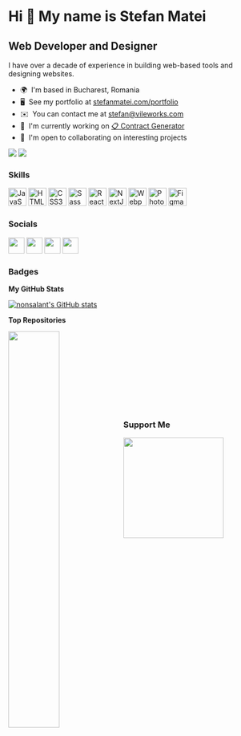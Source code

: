 Hi 👋 My name is Stefan Matei
=============================

Web Developer and Designer
--------------------------

I have over a decade of experience in building web-based tools and designing websites.

*   🌍  I'm based in Bucharest, Romania
*   🖥️  See my portfolio at [stefanmatei.com/portfolio](http://stefanmatei.com/portfolio)
*   ✉️  You can contact me at [stefan@vileworks.com](mailto:stefan@vileworks.com)
*   🚀  I'm currently working on [📋 Contract Generator](http://stefanmatei.com/contract-generator/)
*   🤝  I'm open to collaborating on interesting projects

<a href="https://www.github.com/nonsalant" target="_blank" rel="noreferrer"><img src="https://img.shields.io/github/followers/nonsalant?logo=github&style=for-the-badge&color=0891b2&labelColor=1c1917" /></a> 
<a href="https://www.twitter.com/nonsalant" target="_blank" rel="noreferrer"><img src="https://img.shields.io/twitter/follow/nonsalant?logo=twitter&style=for-the-badge&color=0891b2&labelColor=1c1917"/></a>
                
### Skills 

<p align="left">
<a href="https://developer.mozilla.org/en-US/docs/Web/JavaScript" target="_blank" rel="noreferrer"><img src="https://raw.githubusercontent.com/danielcranney/readme-generator/main/public/icons/skills/javascript-colored.svg" width="36" height="36" alt="JavaScript" /></a>
<a href="https://developer.mozilla.org/en-US/docs/Glossary/HTML5" target="_blank" rel="noreferrer"><img src="https://raw.githubusercontent.com/danielcranney/readme-generator/main/public/icons/skills/html5-colored.svg" width="36" height="36" alt="HTML5" /></a>
<a href="https://www.w3.org/TR/CSS/#css" target="_blank" rel="noreferrer"><img src="https://raw.githubusercontent.com/danielcranney/readme-generator/main/public/icons/skills/css3-colored.svg" width="36" height="36" alt="CSS3" /></a>
<a href="https://sass-lang.com/" target="_blank" rel="noreferrer"><img src="https://raw.githubusercontent.com/danielcranney/readme-generator/main/public/icons/skills/sass-colored.svg" width="36" height="36" alt="Sass" /></a>
<a href="https://reactjs.org/" target="_blank" rel="noreferrer"><img src="https://raw.githubusercontent.com/danielcranney/readme-generator/main/public/icons/skills/react-colored.svg" width="36" height="36" alt="React" /></a>
<a href="https://nextjs.org/docs" target="_blank" rel="noreferrer"><img src="https://raw.githubusercontent.com/danielcranney/readme-generator/main/public/icons/skills/nextjs-colored.svg" width="36" height="36" alt="NextJs" /></a>
<a href="https://webpack.js.org/" target="_blank" rel="noreferrer"><img src="https://raw.githubusercontent.com/danielcranney/readme-generator/main/public/icons/skills/webpack-colored.svg" width="36" height="36" alt="Webpack" /></a>
<a href="https://www.adobe.com/uk/products/photoshop.html" target="_blank" rel="noreferrer"><img src="https://raw.githubusercontent.com/danielcranney/readme-generator/main/public/icons/skills/photoshop-colored.svg" width="36" height="36" alt="Photoshop" /></a>
<a href="https://www.figma.com/" target="_blank" rel="noreferrer"><img src="https://raw.githubusercontent.com/danielcranney/readme-generator/main/public/icons/skills/figma-colored.svg" width="36" height="36" alt="Figma" /></a>
</p>
                    
### Socials

<p align="left"> <a href="https://www.codepen.io/nonsalant" target="_blank" rel="noreferrer"><img src="https://raw.githubusercontent.com/danielcranney/readme-generator/main/public/icons/socials/codepen.svg" width="32" height="32" /></a> <a href="https://www.github.com/nonsalant" target="_blank" rel="noreferrer"><img src="https://raw.githubusercontent.com/danielcranney/readme-generator/main/public/icons/socials/github.svg" width="32" height="32" /></a> <a href="https://www.linkedin.com/in/stefanmatei" target="_blank" rel="noreferrer"><img src="https://raw.githubusercontent.com/danielcranney/readme-generator/main/public/icons/socials/linkedin.svg" width="32" height="32" /></a> <a href="https://www.twitter.com/nonsalant" target="_blank" rel="noreferrer"><img src="https://raw.githubusercontent.com/danielcranney/readme-generator/main/public/icons/socials/twitter.svg" width="32" height="32" /></a></p>

### Badges

<b>My GitHub Stats</b>

<a href="http://www.github.com/nonsalant"><img src="https://github-readme-stats.vercel.app/api?username=nonsalant&show_icons=true&hide=issues,contribs&count_private=true&title_color=0891b2&text_color=ffffff&icon_color=0891b2&bg_color=1c1917&hide_border=true&show_icons=true" alt="nonsalant's GitHub stats" /></a>

<b>Top Repositories</b>

<div width="100%" align="center"><a href="https://github.com/nonsalant/contract" align="left"><img align="left" width="45%" src="https://github-readme-stats.vercel.app/api/pin/?username=nonsalant&repo=contract&title_color=0891b2&text_color=ffffff&icon_color=0891b2&bg_color=1c1917&hide_border=true&locale=en" /></a></div><br /><br /><br /><br /><br /><br /><br /><br /><br />

### Support Me

<a href="https://www.buymeacoffee.com/nonsalant"><img src="https://cdn.buymeacoffee.com/buttons/v2/default-yellow.png" width="200" /></a>

